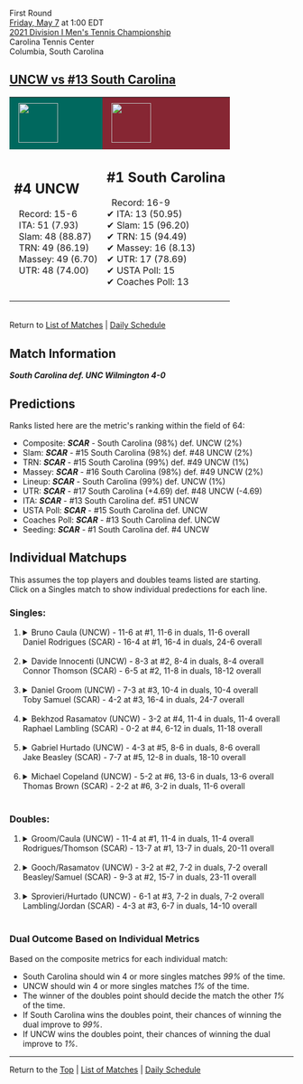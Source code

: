 First Round[](#top)<a name="top"></a>  
[Friday, May 7](../../schedule/05-07.md) at 1:00 EDT  
[2021 Division I Men's Tennis Championship](../index.md)  
Carolina Tennis Center  
Columbia, South Carolina  
## [UNCW vs #13 South Carolina](https://www.ncaa.com/game/5833382)  

<table><tr style="background-color: #d9d9d9 !important"><td style="background-color: #00685E !important"><img src="https://www.ncaa.com/sites/default/files/images/logos/schools/u/unc-wilmington.70.png" width="70" height="70" style="padding: 8px;" /></td><td style="background-color: #862633 !important"><img src="https://www.ncaa.com/sites/default/files/images/logos/schools/s/south-carolina.70.png" width="70" height="70" style="padding: 8px;" /></td></tr><tr>
<td>  

<h2>#4 UNCW</h2>  
&nbsp; Record: 15-6<br>  
&nbsp; ITA: 51 (7.93)<br>  
&nbsp; Slam: 48 (88.87)<br>  
&nbsp; TRN: 49 (86.19)<br>  
&nbsp; Massey: 49 (6.70)<br>  
&nbsp; UTR: 48 (74.00)<br>  
<br>  

</td>
<td>  

<h2>#1 South Carolina</h2>  
&nbsp; Record: 16-9<br>  
&#10004; ITA: 13 (50.95)<br>  
&#10004; Slam: 15 (96.20)<br>  
&#10004; TRN: 15 (94.49)<br>  
&#10004; Massey: 16 (8.13)<br>  
&#10004; UTR: 17 (78.69)<br>  
&#10004; USTA Poll: 15<br>  
&#10004; Coaches Poll: 13<br>  
<br>  

</td>
</tr></table>  


<br>Return to [List of Matches](../index.md) &#124; [Daily Schedule](../../schedule/05-07.md)

## Match Information  
***South Carolina def. UNC Wilmington 4-0***  

## Predictions  

Ranks listed here are the metric's ranking within the field of 64:  
- Composite: ***SCAR*** - South Carolina (98%) def. UNCW (2%)  
- Slam: ***SCAR*** - #15 South Carolina (98%) def. #48 UNCW (2%)  
- TRN: ***SCAR*** - #15 South Carolina (99%) def. #49 UNCW (1%)  
- Massey: ***SCAR*** - #16 South Carolina (98%) def. #49 UNCW (2%)  
- Lineup: ***SCAR*** - South Carolina (99%) def. UNCW (1%)  
- UTR: ***SCAR*** - #17 South Carolina (+4.69) def. #48 UNCW (-4.69)  
- ITA: ***SCAR*** - #13 South Carolina def. #51 UNCW  
- USTA Poll: ***SCAR*** - #15 South Carolina def. UNCW  
- Coaches Poll: ***SCAR*** - #13 South Carolina def. UNCW  
- Seeding: ***SCAR*** - #1 South Carolina def. #4 UNCW  

## Individual Matchups  
This assumes the top players and doubles teams listed are starting.  
Click on a Singles match to show individual predections for each line.  

### Singles:  

<ol>
<li><details>
<summary markdown="span">Bruno Caula (UNCW) - 11-6 at #1, 11-6 in duals, 11-6 overall<br>Daniel Rodrigues (SCAR) - 16-4 at #1, 16-4 in duals, 24-6 overall</summary>
<h4>Predictions</h4><ul>
<li>Composite: <b><i>SCAR</i></b> - Rodrigues (96%) def. Caula (4%)</li>  
<li>Slam: <b><i>SCAR</i></b> - Rodrigues (94%) def. Caula (6%)</li>  
<li>TRN: <b><i>SCAR</i></b> - Rodrigues (97%) def. Caula (3%)</li>  
<li>Massey: <b><i>SCAR</i></b> - Rodrigues (96%) def. Caula (4%)</li>  
<li>UTR: <b><i>SCAR</i></b> - Rodrigues (95%) def. Caula (5%)</li>  
<li>ITA: <b><i>SCAR</i></b> - Rodrigues (58.79) def. Caula (2.92)</li>  
</ul>
</details>&nbsp;</li>
<li><details>
<summary markdown="span">Davide Innocenti (UNCW) - 8-3 at #2, 8-4 in duals, 8-4 overall<br>Connor Thomson (SCAR) - 6-5 at #2, 11-8 in duals, 18-12 overall</summary>
<h4>Predictions</h4><ul>
<li>Composite: <b><i>SCAR</i></b> - Thomson (92%) def. Innocenti (8%)</li>  
<li>Slam: <b><i>SCAR</i></b> - Thomson (91%) def. Innocenti (9%)</li>  
<li>TRN: <b><i>SCAR</i></b> - Thomson (96%) def. Innocenti (4%)</li>  
<li>Massey: <b><i>SCAR</i></b> - Thomson (92%) def. Innocenti (8%)</li>  
<li>UTR: <b><i>SCAR</i></b> - Thomson (91%) def. Innocenti (9%)</li>  
<li>ITA: <b><i>SCAR</i></b> - Thomson (28.97) def. Innocenti (2.85)</li>  
</ul>
</details>&nbsp;</li>
<li><details>
<summary markdown="span">Daniel Groom (UNCW) - 7-3 at #3, 10-4 in duals, 10-4 overall<br>Toby Samuel (SCAR) - 4-2 at #3, 16-4 in duals, 24-7 overall</summary>
<h4>Predictions</h4><ul>
<li>Composite: <b><i>SCAR</i></b> - Samuel (91%) def. Groom (9%)</li>  
<li>Slam: <b><i>SCAR</i></b> - Samuel (89%) def. Groom (11%)</li>  
<li>TRN: <b><i>SCAR</i></b> - Samuel (95%) def. Groom (5%)</li>  
<li>Massey: <b><i>SCAR</i></b> - Samuel (91%) def. Groom (9%)</li>  
<li>UTR: <b><i>SCAR</i></b> - Samuel (90%) def. Groom (10%)</li>  
<li>ITA: <b><i>SCAR</i></b> - Samuel (10.78) def. Groom (2.67)</li>  
</ul>
</details>&nbsp;</li>
<li><details>
<summary markdown="span">Bekhzod Rasamatov (UNCW) - 3-2 at #4, 11-4 in duals, 11-4 overall<br>Raphael Lambling (SCAR) - 0-2 at #4, 6-12 in duals, 11-18 overall</summary>
<h4>Predictions</h4><ul>
<li>Composite: <b><i>SCAR</i></b> - Lambling (90%) def. Rasamatov (10%)</li>  
<li>Slam: <b><i>SCAR</i></b> - Lambling (95%) def. Rasamatov (5%)</li>  
<li>TRN: <b><i>SCAR</i></b> - Lambling (93%) def. Rasamatov (7%)</li>  
<li>Massey: <b><i>SCAR</i></b> - Lambling (80%) def. Rasamatov (20%)</li>  
<li>UTR: <b><i>SCAR</i></b> - Lambling (92%) def. Rasamatov (8%)</li>  
<li>ITA: <b><i>SCAR</i></b> - Lambling (15.34) def. Rasamatov (2.15)</li>  
</ul>
</details>&nbsp;</li>
<li><details>
<summary markdown="span">Gabriel Hurtado (UNCW) - 4-3 at #5, 8-6 in duals, 8-6 overall<br>Jake Beasley (SCAR) - 7-7 at #5, 12-8 in duals, 18-10 overall</summary>
<h4>Predictions</h4><ul>
<li>Composite: <b><i>SCAR</i></b> - Beasley (91%) def. Hurtado (9%)</li>  
<li>Slam: <b><i>SCAR</i></b> - Beasley (91%) def. Hurtado (9%)</li>  
<li>TRN: <b><i>SCAR</i></b> - Beasley (95%) def. Hurtado (5%)</li>  
<li>Massey: <b><i>SCAR</i></b> - Beasley (90%) def. Hurtado (10%)</li>  
<li>UTR: <b><i>SCAR</i></b> - Beasley (87%) def. Hurtado (13%)</li>  
<li>ITA: <b><i>UNCW</i></b> - Hurtado (1.80) def. Beasley (1.73)</li>  
</ul>
</details>&nbsp;</li>
<li><details>
<summary markdown="span">Michael Copeland (UNCW) - 5-2 at #6, 13-6 in duals, 13-6 overall<br>Thomas Brown (SCAR) - 2-2 at #6, 3-2 in duals, 11-6 overall</summary>
<h4>Predictions</h4><ul>
<li>Composite: <b><i>SCAR</i></b> - Brown (86%) def. Copeland (14%)</li>  
<li>Slam: <b><i>SCAR</i></b> - Brown (89%) def. Copeland (11%)</li>  
<li>TRN: <b><i>SCAR</i></b> - Brown (93%) def. Copeland (7%)</li>  
<li>Massey: <b><i>SCAR</i></b> - Brown (74%) def. Copeland (26%)</li>  
<li>UTR: <b><i>SCAR</i></b> - Brown (90%) def. Copeland (10%)</li>  
<li>ITA: <b><i>SCAR</i></b> - Brown (2.19) def. Copeland (1.97)</li>  
</ul>
</details>&nbsp;</li>
</ol>

### Doubles:  

<ol>
<li><details>
<summary markdown="span">Groom/Caula (UNCW) - 11-4 at #1, 11-4 in duals, 11-4 overall<br>Rodrigues/Thomson (SCAR) - 13-7 at #1, 13-7 in duals, 20-11 overall</summary>
<br>Sorry, we don't have any metrics for this match
</details>&nbsp;</li>
<li><details>
<summary markdown="span">Gooch/Rasamatov (UNCW) - 3-2 at #2, 7-2 in duals, 7-2 overall<br>Beasley/Samuel (SCAR) - 9-3 at #2, 15-7 in duals, 23-11 overall</summary>
<br>Sorry, we don't have any metrics for this match
</details>&nbsp;</li>
<li><details>
<summary markdown="span">Sprovieri/Hurtado (UNCW) - 6-1 at #3, 7-2 in duals, 7-2 overall<br>Lambling/Jordan (SCAR) - 4-3 at #3, 6-7 in duals, 14-10 overall</summary>
<br>Sorry, we don't have any metrics for this match
</details>&nbsp;</li>
</ol>

### Dual Outcome Based on Individual Metrics  
  
Based on the composite metrics for each individual match:  
- South Carolina should win 4 or more singles matches *99%* of the time.  
- UNCW should win 4 or more singles matches *1%* of the time.  
- The winner of the doubles point should decide the match the other *1%* of the time.  
- If South Carolina wins the doubles point, their chances of winning the dual improve to *99%*.  
- If UNCW wins the doubles point, their chances of winning the dual improve to *1%*.  
  
------

Return to the [Top](#top) &#124; [List of Matches](../index.md) &#124; [Daily Schedule](../../schedule/05-07.md)  
